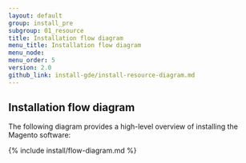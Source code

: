 ```yaml
---
layout: default
group: install_pre
subgroup: 01_resource
title: Installation flow diagram
menu_title: Installation flow diagram
menu_node: 
menu_order: 5
version: 2.0
github_link: install-gde/install-resource-diagram.md
---
```


## Installation flow diagram
The following diagram provides a high-level overview of installing the Magento software:

{% include install/flow-diagram.md %}


